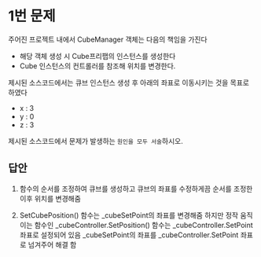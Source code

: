 # 1번 문제

주어진 프로젝트 내에서 CubeManager 객체는 다음의 책임을 가진다
- 해당 객체 생성 시 Cube프리팹의 인스턴스를 생성한다
- Cube 인스턴스의 컨트롤러를 참조해 위치를 변경한다.

제시된 소스코드에서는 큐브 인스턴스 생성 후 아래의 좌표로 이동시키는 것을 목표로 하였다
- x : 3
- y : 0
- z : 3

제시된 소스코드에서 문제가 발생하는 `원인을 모두 서술`하시오.

## 답안

1. 함수의 순서를 조정하여 큐브를 생성하고 큐브의 좌표를 수정하게끔 순서를 조정한 이후 위치를 변경해줌 

2. SetCubePosition() 함수는 _cubeSetPoint의 좌표를 변경해줌
    하지만 정작 움직이는 함수인 _cubeController.SetPosition() 함수는 _cubeController.SetPoint 좌표로 설정되어 있음
    _cubeSetPoint의 좌표를 _cubeController.SetPoint 좌표로 넘겨주어 해결 함

